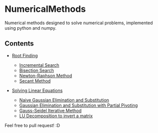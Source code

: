 # NumericalMethods

Numerical methods designed to solve numerical problems, implemented using python and numpy. 

## Contents
* [Root Finding](https://github.com/calebeof/NumericalMethods/tree/master/ROOTS)
  * [Incremental Search](https://github.com/calebeof/NumericalMethods/blob/master/ROOTS/incrementalSearch.py)
  * [Bisection Search](https://github.com/calebeof/NumericalMethods/blob/master/ROOTS/bisectionSearch.py)
  * [Newton-Raphson Method](https://github.com/calebeof/NumericalMethods/blob/master/ROOTS/newtonRaphson.py)
  * [Secant Method](https://github.com/calebeof/NumericalMethods/blob/master/ROOTS/secant.py)

* [Solving Linear Equations](https://github.com/calebeof/NumericalMethods/tree/master/EQUATIONS)
  * [Naive Gaussian Elimination and Substitution](https://github.com/calebeof/NumericalMethods/blob/master/EQUATIONS/naiveGauss.py)
  * [Gaussian Elimination and Substitution with Partial Pivoting](https://github.com/calebeof/NumericalMethods/blob/master/EQUATIONS/partialPivotGauss.py)
  * [Gauss-Seidel Iterative Method](https://github.com/calebeof/NumericalMethods/blob/master/EQUATIONS/gaussSeidel.py)
  * [LU Decomposition to invert a matrix](https://github.com/calebeof/NumericalMethods/blob/master/EQUATIONS/luDecomposition.py)
  
Feel free to pull request! :D
